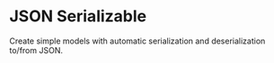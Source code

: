 # JSON Serializable

Create simple models with automatic serialization and deserialization to/from
JSON.
